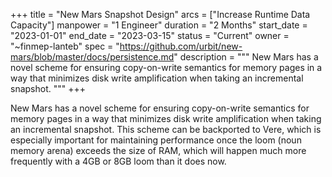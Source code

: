 +++
title = "New Mars Snapshot Design"
arcs = ["Increase Runtime Data Capacity"]
manpower = "1 Engineer"
duration = "2 Months"
start_date = "2023-01-01"
end_date = "2023-03-15"
status = "Current"
owner = "~finmep-lanteb"
spec = "https://github.com/urbit/new-mars/blob/master/docs/persistence.md"
description = """
New Mars has a novel scheme for ensuring copy-on-write semantics for memory pages in a way that minimizes disk write amplification when taking an incremental snapshot. 
"""
+++

New Mars has a novel scheme for ensuring copy-on-write semantics for memory pages in a way that minimizes disk write amplification when taking an incremental snapshot.  This scheme can be backported to Vere, which is especially important for maintaining performance once the loom (noun memory arena) exceeds the size of RAM, which will happen much more frequently with a 4GB or 8GB loom than it does now.

